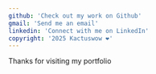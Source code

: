 ```yaml
---
github: 'Check out my work on Github'
gmail: 'Send me an email'
linkedin: 'Connect with me on LinkedIn'
copyright: '2025 Kactuswow ❤️'
---
```


Thanks for visiting my portfolio
